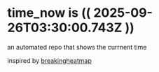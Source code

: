 # time_now is (( 2025-09-26T03:30:00.743Z ))

an automated repo that shows the currnent time

inspired by [breakingheatmap](https://github.com/breakingheatmap/breakingheatmap)